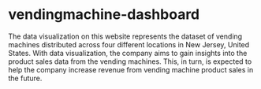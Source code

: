 # vendingmachine-dashboard
The data visualization on this website represents the dataset of vending machines distributed across four different locations in New Jersey, United States.
With data visualization, the company aims to gain insights into the product sales data from the vending machines. This, in turn, is expected to help the company increase revenue from vending machine product sales in the future.
